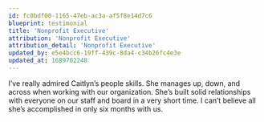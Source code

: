 ```yaml
---
id: fc0bdf00-1165-47eb-ac3a-af5f8e14d7c6
blueprint: testimonial
title: 'Nonprofit Executive'
attribution: 'Nonprofit Executive'
attribution_detail: 'Nonprofit Executive'
updated_by: e5e4bcc6-19ff-439c-8da4-c34b26fc4e3e
updated_at: 1689702248
---
```

I’ve really admired Caitlyn’s people skills. She manages up, down, and across when working with our organization. She’s built solid relationships with everyone on our staff and board in a very short time. I can’t believe all she’s accomplished in only six months with us.